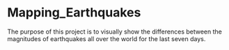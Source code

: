 # Mapping_Earthquakes

The purpose of this project is to visually show the differences between the magnitudes of earthquakes all over the world for the last seven days.

